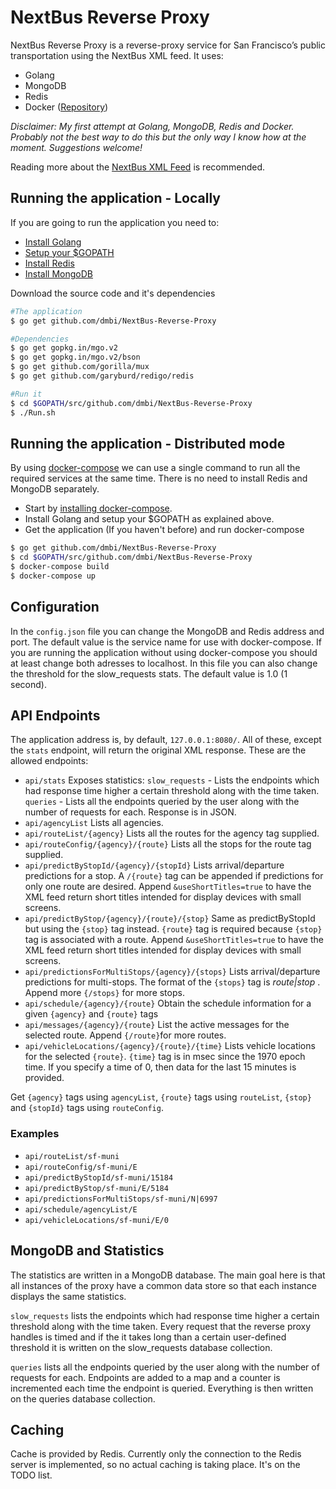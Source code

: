# NextBus Reverse Proxy

NextBus Reverse Proxy is a reverse-proxy service for San Francisco’s public transportation using the NextBus XML feed.
It uses:
  - Golang
  - MongoDB
  - Redis
  - Docker (<a href="https://hub.docker.com/r/dmbi17/nextbus-reverse-proxy/">Repository</a>)
 
*Disclaimer:
My first attempt at Golang, MongoDB, Redis and Docker.
Probably not the best way to do this but the only way I know how at the moment.
Suggestions welcome!*

Reading more about the <a href="http://www.nextbus.com/xmlFeedDocs/NextBusXMLFeed.pdf">NextBus XML Feed</a> is recommended.

## Running the application - Locally
If you are going to run the application you need to:
 - <a href="https://golang.org/doc/install">Install Golang</a>
 - <a href="https://golang.org/doc/install#testing">Setup your $GOPATH</a>
 - <a href="https://redis.io/download"> Install Redis</a>
 - <a href="https://docs.mongodb.com/manual/installation/">Install MongoDB</a>
 
Download the source code and it's dependencies
 ```bash
#The application
$ go get github.com/dmbi/NextBus-Reverse-Proxy

#Dependencies
$ go get gopkg.in/mgo.v2
$ go get gopkg.in/mgo.v2/bson
$ go get github.com/gorilla/mux
$ go get github.com/garyburd/redigo/redis

#Run it
$ cd $GOPATH/src/github.com/dmbi/NextBus-Reverse-Proxy
$ ./Run.sh
 ```
## Running the application - Distributed mode
By using <a href="https://docs.docker.com/compose/overview/">docker-compose</a> we can use a single command to run all the required services at the same time.
There is no need to install Redis and MongoDB separately.

 - Start by <a href="https://docs.docker.com/compose/install/">installing docker-compose</a>.
 - Install Golang and setup your $GOPATH as explained above.
 - Get the application (If you haven't before) and run docker-compose
```bash
$ go get github.com/dmbi/NextBus-Reverse-Proxy
$ cd $GOPATH/src/github.com/dmbi/NextBus-Reverse-Proxy
$ docker-compose build
$ docker-compose up
```
## Configuration
In the `config.json` file you can change the MongoDB and Redis address and port. The default value is the service name for use with docker-compose. If you are running the application without using docker-compose you should at least change both adresses to localhost.
In this file you can also change the threshold for the slow_requests stats. The default value is 1.0 (1 second).

## API Endpoints
The application address is, by default, `127.0.0.1:8080/`. All of these, except the `stats` endpoint, will return the original XML response. 
These are the allowed endpoints:
  - `api/stats` Exposes statistics: `slow_requests` - Lists the endpoints which had response time higher a certain threshold along with the time taken. `queries` - Lists all the endpoints queried by the user along with the number of requests for each. Response is in JSON.
  - `api/agencyList` Lists all agencies.
  - `api/routeList/{agency}` Lists all the routes for the agency tag supplied.
  - `api/routeConfig/{agency}/{route}` Lists all the stops for the route tag supplied.
  - `api/predictByStopId/{agency}/{stopId}` Lists arrival/departure predictions for a stop. A `/{route}` tag  can be appended if predictions for only one route are desired. Append `&useShortTitles=true` to have the XML feed return short titles intended for display devices with small screens.
  - `api/predictByStop/{agency}/{route}/{stop}` Same as predictByStopId but using the `{stop}` tag instead. `{route}` tag is required because `{stop}` tag is associated with a route.  Append `&useShortTitles=true` to have the XML feed return short titles intended for display devices with small screens.
  - `api/predictionsForMultiStops/{agency}/{stops}` Lists arrival/departure predictions for multi-stops. The format of the `{stops}` tag is *route|stop* . Append more `{/stops}` for more stops.
  - `api/schedule/{agency}/{route}` Obtain the schedule information for a given `{agency}` and `{route}` tags
  - `api/messages/{agency}/{route}` List the active messages for the selected route. Append `{/route}`for more routes.
  - `api/vehicleLocations/{agency}/{route}/{time}` Lists vehicle locations for the selected `{route}`. `{time}` tag is in msec since the 1970 epoch time. If you specify a time of 0, then data for the last 15 minutes is provided.
  
Get `{agency}` tags using `agencyList`, `{route}` tags using `routeList`, `{stop}` and `{stopId}` tags using `routeConfig`.
  
### Examples
   - `api/routeList/sf-muni`
   - `api/routeConfig/sf-muni/E`
   - `api/predictByStopId/sf-muni/15184`
   - `api/predictByStop/sf-muni/E/5184`
   - `api/predictionsForMultiStops/sf-muni/N|6997`		
   - `api/schedule/agencyList/E`
   - `api/vehicleLocations/sf-muni/E/0`
   
## MongoDB and Statistics
The statistics are written in a MongoDB database. The main goal here is that all instances of the proxy have a common data store so that each instance displays the same statistics.

`slow_requests` lists the endpoints which had response time higher a certain threshold along with the time taken. Every request that the reverse proxy handles is timed and if the it takes long than a certain user-defined threshold it is written on the slow_requests database collection.

`queries` lists all the endpoints queried by the user along with the number of requests for each. Endpoints are added to a map and a counter is incremented each time the endpoint is queried. Everything is then written on the queries database collection.

## Caching
Cache is provided by Redis. 
Currently only the connection to the Redis server is implemented, so no actual caching is taking place.
It's on the TODO list. 
